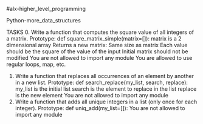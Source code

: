 #alx-higher_level_programming

Python-more_data_structures

TASKS
0. Write a function that computes the square value of all integers of a matrix.
Prototype: def square_matrix_simple(matrix=[]):
matrix is a 2 dimensional array
Returns a new matrix:
Same size as matrix
Each value should be the square of the value of the input
Initial matrix should not be modified
You are not allowed to import any module
You are allowed to use regular loops, map, etc.
1. Write a function that replaces all occurrences of an element by another in a new list.
Prototype: def search_replace(my_list, search, replace):
my_list is the initial list
search is the element to replace in the list
replace is the new element
You are not allowed to import any module
2. Write a function that adds all unique integers in a list (only once for each integer).
Prototype: def uniq_add(my_list=[]):
You are not allowed to import any module

